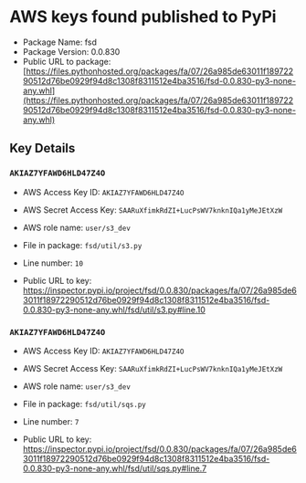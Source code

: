 # AWS keys found published to PyPi

* Package Name: fsd
* Package Version: 0.0.830
* Public URL to package: [https://files.pythonhosted.org/packages/fa/07/26a985de63011f18972290512d76be0929f94d8c1308f8311512e4ba3516/fsd-0.0.830-py3-none-any.whl](https://files.pythonhosted.org/packages/fa/07/26a985de63011f18972290512d76be0929f94d8c1308f8311512e4ba3516/fsd-0.0.830-py3-none-any.whl)

## Key Details

### `AKIAZ7YFAWD6HLD47Z4O`

* AWS Access Key ID: `AKIAZ7YFAWD6HLD47Z4O`
* AWS Secret Access Key: `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` 
* AWS role name: `user/s3_dev`
* File in package: `fsd/util/s3.py`
* Line number: `10`

* Public URL to key: https://inspector.pypi.io/project/fsd/0.0.830/packages/fa/07/26a985de63011f18972290512d76be0929f94d8c1308f8311512e4ba3516/fsd-0.0.830-py3-none-any.whl/fsd/util/s3.py#line.10



### `AKIAZ7YFAWD6HLD47Z4O`

* AWS Access Key ID: `AKIAZ7YFAWD6HLD47Z4O`
* AWS Secret Access Key: `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` 
* AWS role name: `user/s3_dev`
* File in package: `fsd/util/sqs.py`
* Line number: `7`

* Public URL to key: https://inspector.pypi.io/project/fsd/0.0.830/packages/fa/07/26a985de63011f18972290512d76be0929f94d8c1308f8311512e4ba3516/fsd-0.0.830-py3-none-any.whl/fsd/util/sqs.py#line.7



